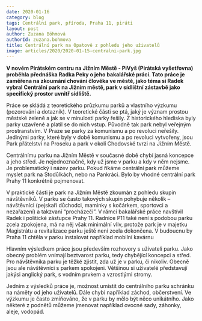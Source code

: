 ```yaml
---
date: 2020-01-16
category: blog
tags: Centrální park, příroda, Praha 11, piráti
layout: post
author: Zuzana Böhmová
authorId: zuzana.bohmova
title: Centrální park na Opatově z pohledu jeho uživatelů
image: articles/2020/2020-01-15-centralni-park.jpg
---
```

**V novém Pirátském centru na Jižním Městě - PiVyš (Pirátská vyšetřovna) proběhla přednáška Radka Peky o jeho bakalářské práci. Tato práce je zaměřena na zkoumání chování člověka ve městě, jako téma si Radek vybral Centrální park na Jižním městě, park v sídlištní zástavbě jako specifický prostor uvnitř sídliště.**

Práce se skládá z teoretického průzkumu parků a vlastního výzkumu (pozorování a dotazník). V teoretické části se ptá, jaký je význam prostou městské zeleně a jak se v minulosti parky řešily. Z historického hlediska byly parky uzavřené a platil se do nich vstup. Původně tak park nebyl veřejným prostranstvím. V Praze se parky za komunismu a po revoluci neřešily. Jedinými parky, které byly v době komunismu a po revoluci vytvořeny, jsou Park přátelství na Proseku a park v okolí Chodovské tvrzi na Jižním Městě.

Centrálnímu parku na Jižním Městě v současné době chybí jasná koncepce a jeho střed. Je nejednoznačné, kdy už jsme v parku a kdy v něm nejsme. Je problematický i název parku. Pokud říkáme centrální park můžeme myslet park na Stodůlkách, nebo na Pankráci. Bylo by vhodné centrální park Prahy 11 konkrétně pojmenovat.

V praktické části je park na Jižním Městě zkoumán z pohledu skupin návštěvníků. V parku se často takových skupin pohybuje několik – návštěvníci (pejskaři důchodci, maminky s kočárkem, sportovci a nezařazení) a takzvaní “procházeči”. V rámci bakalářské práce navštívil Radek i politické zástupce Prahy 11. Radnice P11 také není s podobou parku zcela zpokojena, má na něj však minimální vliv, protože park je v majetku Magistrátu a revitalizace parku ještě není zcela dokončena. V budoucnu by Praha 11 chtěla v parku instalovat například mobilní kavárnu

Hlavním výsledkem práce jsou především rozhovory s uživateli parku. Jako obecný problém vnímají beztvarost parku, tedy chybějící koncepci a střed. Pro návštěvníka parku je těžké zjistit, zda už je v parku, či nikoliv. Obecně jsou ale návštěvníci s parkem spokojeni. Většinou si uživatelé představují jakýsi anglický park, s vodním prvkem a vzrostlými stromy.

Jedním z výsledků práce je, možnost umístit do centrálního parku schránku na náměty od jeho uživatelů. Dále chybí například záchod, občerstvení. Ve výzkumu je často zmiňováno, že v parku by mělo být něco unikátního. Jako některé z podnětů můžeme jmenovat například ovocné sady, záhonky, aleje, vodopád.
